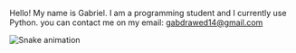 Hello! My name is Gabriel.
I am a programming student and I currently use Python.
you can contact me on my email: gabdrawed14@gmail.com 

![Snake animation](https://github.com/StillHue/StillHue/blob/output/github-contribution-grid-snake.svg)

